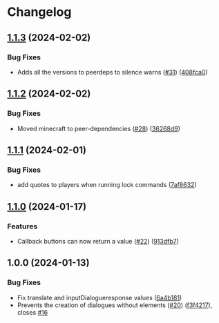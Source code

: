 # Changelog

## [1.1.3](https://github.com/mine-scripters/minecraft-script-dialogue/compare/v1.1.2...v1.1.3) (2024-02-02)


### Bug Fixes

* Adds all the versions to peerdeps to silence warns ([#31](https://github.com/mine-scripters/minecraft-script-dialogue/issues/31)) ([408fca0](https://github.com/mine-scripters/minecraft-script-dialogue/commit/408fca0719fe941e8e9e040c20bdea6b7f51628f))

## [1.1.2](https://github.com/mine-scripters/minecraft-script-dialogue/compare/v1.1.1...v1.1.2) (2024-02-02)


### Bug Fixes

* Moved minecraft to peer-dependencies ([#28](https://github.com/mine-scripters/minecraft-script-dialogue/issues/28)) ([36268d9](https://github.com/mine-scripters/minecraft-script-dialogue/commit/36268d9d043a35e42a12686371c2a2c2578c7230))

## [1.1.1](https://github.com/mine-scripters/minecraft-script-dialogue/compare/v1.1.0...v1.1.1) (2024-02-01)


### Bug Fixes

* add quotes to players when running lock commands ([7af8632](https://github.com/mine-scripters/minecraft-script-dialogue/commit/7af863292bed62de08d2b8726dd9f86ae3629d29))

## [1.1.0](https://github.com/mine-scripters/minecraft-script-dialogue/compare/v1.0.0...v1.1.0) (2024-01-17)


### Features

* Callback buttons can now return a value ([#22](https://github.com/mine-scripters/minecraft-script-dialogue/issues/22)) ([913dfb7](https://github.com/mine-scripters/minecraft-script-dialogue/commit/913dfb760ed11f1bf6f8a6aa35e7583feda3b6fa))

## 1.0.0 (2024-01-13)


### Bug Fixes

* Fix translate and inputDialogueresponse values ([6a4b181](https://github.com/mine-scripters/minecraft-script-dialogue/commit/6a4b18177d33733d051794b7edd9c5c898464b98))
* Prevents the creation of dialogues without elements ([#20](https://github.com/mine-scripters/minecraft-script-dialogue/issues/20)) ([f3f4217](https://github.com/mine-scripters/minecraft-script-dialogue/commit/f3f42174e60b38b1b95f5a0ecb108b4e41af37f4)), closes [#16](https://github.com/mine-scripters/minecraft-script-dialogue/issues/16)
